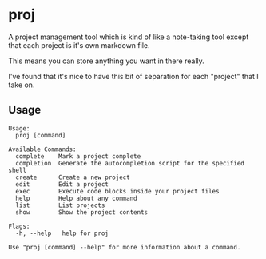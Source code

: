 # proj

A project management tool which is kind of like a note-taking tool except that
each project is it's own markdown file.

This means you can store anything you want in there really.

I've found that it's nice to have this bit of separation for each "project" that I take on.

## Usage

```
Usage:
  proj [command]

Available Commands:
  complete    Mark a project complete
  completion  Generate the autocompletion script for the specified shell
  create      Create a new project
  edit        Edit a project
  exec        Execute code blocks inside your project files
  help        Help about any command
  list        List projects
  show        Show the project contents

Flags:
  -h, --help   help for proj

Use "proj [command] --help" for more information about a command.
```

